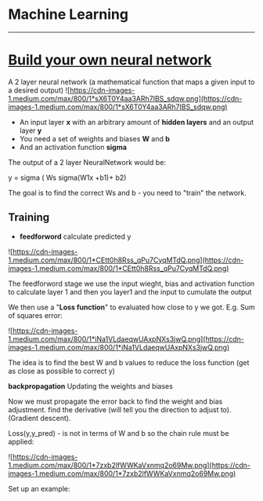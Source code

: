 # Machine Learning #

<hr>

# [Build your own neural network](https://towardsdatascience.com/how-to-build-your-own-neural-network-from-scratch-in-python-68998a08e4f6)

A 2 layer neural network (a mathematical function that maps a given input to a desired output)
![https://cdn-images-1.medium.com/max/800/1*sX6T0Y4aa3ARh7IBS_sdqw.png](https://cdn-images-1.medium.com/max/800/1*sX6T0Y4aa3ARh7IBS_sdqw.png)

* An input layer **x** with an arbitrary amount of **hidden layers** and an output layer **y**
* You need a set of weights and biases **W** and **b**
* And an activation function **sigma**

The output of a 2 layer NeuralNetwork would be:

y = sigma ( Ws sigma(W1x +b1)+ b2)

The goal is to find the correct Ws and b - you need to "train" the network.

## Training ##

* **feedforword** calculate predicted y

![https://cdn-images-1.medium.com/max/800/1*CEtt0h8Rss_qPu7CyqMTdQ.png](https://cdn-images-1.medium.com/max/800/1*CEtt0h8Rss_qPu7CyqMTdQ.png)

The feedforword stage we use the input wieght, bias and activation function to calculate layer
1 and then you layer1 and the input to cumulate the output

We then use a "**Loss function**" to evaluated how close to y we got. E.g. Sum of squares error:

![https://cdn-images-1.medium.com/max/800/1*iNa1VLdaeqwUAxpNXs3jwQ.png](https://cdn-images-1.medium.com/max/800/1*iNa1VLdaeqwUAxpNXs3jwQ.png)

The idea is to find the best W and b values to reduce the loss function (get as close as possible to correct y)

**backpropagation** Updating the weights and biases

Now we must propagate the error back to find the weight and bias adjustment. find the derivative
(will tell you the direction to adjust to). (Gradient descent).

Loss(y,y_pred) - is not in terms of W and b so the chain rule must be applied:

![https://cdn-images-1.medium.com/max/800/1*7zxb2lfWWKaVxnmq2o69Mw.png](https://cdn-images-1.medium.com/max/800/1*7zxb2lfWWKaVxnmq2o69Mw.png)

Set up an example:
